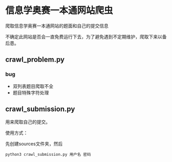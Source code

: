# 信息学奥赛一本通网站爬虫
爬取信息学奥赛一本通网站的题面和自己的提交信息

不确定此网站是否会一直免费运行下去，为了避免遇到不定期维护，爬取下来以备后患。

## crawl_problem.py
### bug
- 双列表题目爬取不全
- 题目特殊字符处理

## crawl_submission.py
用来爬取自己的提交。

使用方式：

先创建sources文件夹，然后

`python3 crawl_submission.py 用户名 密码`